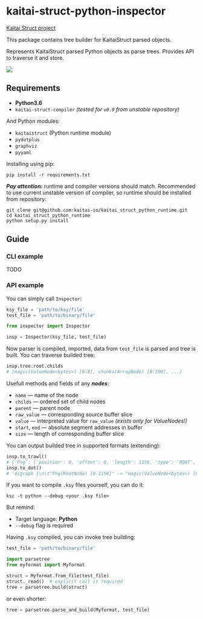 # kaitai-struct-python-inspector
[Kaitai Struct project](https://github.com/kaitai-io)

This package contains tree builder for KaitaiStruct parsed objects.

Represents KaitaiStruct parsed Python objects as parse trees. Provides API to traverse it and store.

![](https://i.imgur.com/RapSXSH.png)

## Requirements
* **Python3.6**
* `kaitai-struct-compiler` *(tested for `v0.9` from unstable repository)*

And Python modules:
* `kaitaistruct` (Python runtime module)
* `pydotplus`
* `graphviz`
* `pyyaml`

Installing using pip:
```
pip install -r requirements.txt
```

***Pay attention:*** runtime and compiler versions should match. Recommended to use current unstable version of compiler, so runtime should be installed from repository:
```
git clone git@github.com:kaitai-io/kaitai_struct_python_runtime.git
cd kaitai_struct_python_runtime
python setup.py install
```

## Guide
### CLI example
TODO

### API example

You can simply call `Inspector`:
```python
ksy_file = 'path/to/ksy/file'
test_file = 'path/to/binary/file'

from inspector import Inspector

insp = Inspector(ksy_file, test_file)
```

Now parser is compiled, imported, data from `test_file` is parsed and tree is built. You can traverse builded tree:

```python
insp.tree.root.childs
# [magic(ValueNode<bytes>) [0:8], chunks(ArrayNode) [8:100], ...]
```

Usefull methods and fields of any ***nodes***:

* `name` — name of the node
* `childs` — ordered set of child nodes
* `parent` — parent node
* `raw_value` — corresponding source buffer slice
* `value` — interpreted value for `raw_value` *(exists only for ValueNodes!)*
* `start`, `end` — absolute segment addresses in buffer
* `size` — length of corresponding buffer slice

You can output builded tree in supported formats (extending):
```python
insp.to_trawl()
# {'Png': {'position': 0, 'offset': 0, 'length': 1156, 'type': 'ROOT', 'fields'...
insp.to_dot()
# 'digraph {\n\t"Png(RootNode) [0-1156]" -> "magic(ValueNode<bytes>) [0-8]"...
```


If you want to compile `.ksy` files yourself, you can do it:
```
ksc -t python --debug <your .ksy file>
```
But remind:
* Target language: **Python**
* `--debug` flag is required

Having `.ksy` compiled, you can invoke tree building:
```python
test_file = 'path/to/binary/file'

import parsetree
from myformat import Myformat

struct = Myformat.from_file(test_file)
struct._read()  # explicit call is required
tree = parsetree.build(struct)
```
or even shorter:
```python
tree = parsetree.parse_and_build(Myformat, test_file)
```
